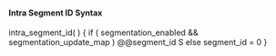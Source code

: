 #### Intra Segment ID Syntax

<div class="syntax">
intra_segment_id( ) {
    if ( segmentation_enabled && segmentation_update_map )
        @@segment_id                                                     S
    else
        segment_id = 0
}
</div>
